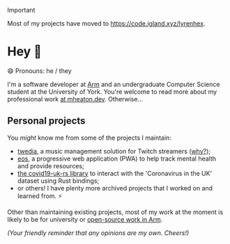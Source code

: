 > [!IMPORTANT]
> Most of my projects have moved to https://code.igland.xyz/lyrenhex.

# Hey 👋

😄 Pronouns: he / they

I'm a software developer at [Arm](https://arm.com) and an undergraduate Computer Science student at the University of York. You're welcome to read more about my professional work <a href="https://mheaton.dev">at mheaton.dev</a>. Otherwise...

## Personal projects

You *might* know me from some of the projects I maintain:

- [twedia](https://github.com/Lyrenhex/twedia), a music management solution for Twitch streamers ([why?](https://lyrenhex.com));
- [eos](https://eos.lyrenhex.com), a progressive web application (PWA) to help track mental health and provide resources;
- [the covid19-uk-rs library](https://crates.io/crates/covid19_uk_rs) to interact with the 'Coronavirus in the UK' dataset using Rust bindings;
- or others! I have plenty more archived projects that I worked on and learned from. ⚡

Other than maintaining existing projects, most of my work at the moment is likely to be for university or <a href="https://github.com/dheaton-arm">open-source work in Arm</a>.

*(Your friendly reminder that any opinions are my own. Cheers!)*

<!--
**Lyrenhex/lyrenhex** is a ✨ _special_ ✨ repository because its `README.md` (this file) appears on your GitHub profile.

Here are some ideas to get you started:

- 🔭 I’m currently working on ...
- 🌱 I’m currently learning ...
- 👯 I’m looking to collaborate on ...
- 🤔 I’m looking for help with ...
- 💬 Ask me about ...
- 📫 How to reach me: ...
- 😄 Pronouns: ...
- ⚡ Fun fact: ...
-->
